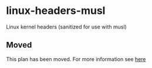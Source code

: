 # linux-headers-musl

Linux kernel headers (sanitized for use with musl)

## Moved

This plan has been moved. For more information see [here](https://github.com/habitat-sh/core-plans#additional-plans)
